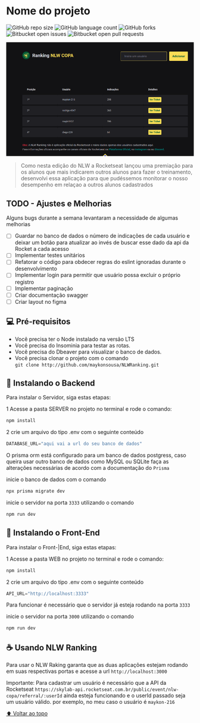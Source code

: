 # Nome do projeto

<!---Esses são exemplos. Veja https://shields.io para outras pessoas ou para personalizar este conjunto de escudos. Você pode querer incluir dependências, status do projeto e informações de licença aqui--->

![GitHub repo size](https://img.shields.io/github/repo-size/maykonsousa/NLWRanking?style=for-the-badge)
![GitHub language count](https://img.shields.io/github/languages/count/maykonsousa/NLWRanking?style=for-the-badge)
![GitHub forks](https://img.shields.io/github/forks/maykonsousa/NLWRanking?style=for-the-badge)
![Bitbucket open issues](https://img.shields.io/bitbucket/issues/maykonsousa/NLWRanking?style=for-the-badge)
![Bitbucket open pull requests](https://img.shields.io/bitbucket/pr-raw/maykonsousa/NLWRanking?style=for-the-badge)

<img src="printDoProjeto.png" alt="Print da tela">
  
  <br>

> Como nesta edição do NLW a Rocketseat lançou uma premiação para os alunos que mais indicarem outros alunos para fazer o treinamento, desenvolvi essa aplicação para que pudéssemos monitorar o nosso desempenho em relaçao a outros alunos cadastrados

## TODO - Ajustes e Melhorias

Alguns bugs durante a semana levantaram a necessidade de algumas melhorias

- [ ] Guardar no banco de dados o número de indicações de cada usuário e deixar um botão para atualizar ao invés de buscar esse dado da api da Rocket a cada acesso
- [ ] Implementar testes unitários
- [ ] Refatorar o código para obdecer regras do eslint ignoradas durante o desenvolvimento
- [ ] Implementar login para permitir que usuário possa excluir o próprio registro
- [ ] Implementar paginação
- [ ] Criar documentação swagger
- [ ] Criar layout no figma

## 💻 Pré-requisitos

- Você precisa ter o Node instalado na versão LTS
- Você precisa do Insominia para testar as rotas.
- Você precisa do Dbeaver para visualizar o banco de dados.
- Você precisa clonar o projeto com o comando  
  `git clone http://github.com/maykonsousa/NLWRanking.git`

## 🚀 Instalando o Backend

Para instalar o Servidor, siga estas etapas:

1 Acesse a pasta SERVER no projeto no terminal e rode o comando:

```typescript
npm install
```

2 crie um arquivo do tipo .env com o seguinte conteúdo

```typescript
DATABASE_URL="aqui vai a url do seu banco de dados"
```

O prisma orm está configurado para um banco de dados postgress, caso queira usar outro banco de dados como MySQL ou SQLite faça as alterações necessárias de acordo com a documentação do `Prisma`

inicie o banco de dados com o comando

```typescript
npx prisma migrate dev
```

inicie o servidor na porta `3333` utilizando o comando

```typescript
npm run dev
```

## 🚀 Instalando o Front-End

Para instalar o Front-|End, siga estas etapas:

1 Acesse a pasta WEB no projeto no terminal e rode o comando:

```typescript
npm install
```

2 crie um arquivo do tipo .env com o seguinte conteúdo

```typescript
API_URL="http://localhost:3333"
```

Para funcionar é necessário que o servidor já esteja rodando na porta `3333`

inicie o servidor na porta `3000` utilizando o comando

```typescript
npm run dev
```

## ☕ Usando NLW Ranking

Para usar o NLW Raking garanta que as duas aplicações estejam rodando em suas respectivas portas e acesse a url `http://localhost:3000`

Importante: Para cadastrar um usuário é necessário que a API da Rocketseat `https://skylab-api.rocketseat.com.br/public/event/nlw-copa/referral/:userId` ainda esteja funcionando e o userId passado seja um usuário válido. por exemplo, no meu caso o usuário é `maykon-216`

[⬆ Voltar ao topo](#nome-do-projeto)<br>
